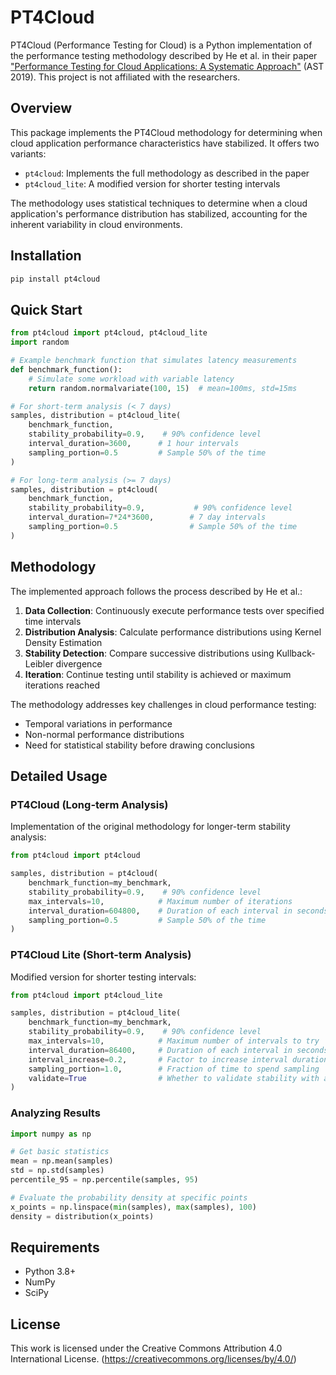 # PT4Cloud

PT4Cloud (Performance Testing for Cloud) is a Python implementation of the performance testing methodology described by He et al. in their paper ["Performance Testing for Cloud Applications: A Systematic Approach"](https://doi.org/10.1145/3338906.3338912) (AST 2019). This project is not affiliated with the researchers.

## Overview

This package implements the PT4Cloud methodology for determining when cloud application performance characteristics have stabilized. It offers two variants:
- `pt4cloud`: Implements the full methodology as described in the paper
- `pt4cloud_lite`: A modified version for shorter testing intervals

The methodology uses statistical techniques to determine when a cloud application's performance distribution has stabilized, accounting for the inherent variability in cloud environments.

## Installation

```bash
pip install pt4cloud
```

## Quick Start

```python
from pt4cloud import pt4cloud, pt4cloud_lite
import random

# Example benchmark function that simulates latency measurements
def benchmark_function():
    # Simulate some workload with variable latency
    return random.normalvariate(100, 15)  # mean=100ms, std=15ms

# For short-term analysis (< 7 days)
samples, distribution = pt4cloud_lite(
    benchmark_function,
    stability_probability=0.9,    # 90% confidence level
    interval_duration=3600,      # 1 hour intervals
    sampling_portion=0.5         # Sample 50% of the time
)

# For long-term analysis (>= 7 days)
samples, distribution = pt4cloud(
    benchmark_function,
    stability_probability=0.9,           # 90% confidence level
    interval_duration=7*24*3600,        # 7 day intervals
    sampling_portion=0.5                # Sample 50% of the time
)
```

## Methodology

The implemented approach follows the process described by He et al.:

1. **Data Collection**: Continuously execute performance tests over specified time intervals
2. **Distribution Analysis**: Calculate performance distributions using Kernel Density Estimation
3. **Stability Detection**: Compare successive distributions using Kullback-Leibler divergence
4. **Iteration**: Continue testing until stability is achieved or maximum iterations reached

The methodology addresses key challenges in cloud performance testing:
- Temporal variations in performance
- Non-normal performance distributions
- Need for statistical stability before drawing conclusions

## Detailed Usage

### PT4Cloud (Long-term Analysis)

Implementation of the original methodology for longer-term stability analysis:

```python
from pt4cloud import pt4cloud

samples, distribution = pt4cloud(
    benchmark_function=my_benchmark,
    stability_probability=0.9,    # 90% confidence level
    max_intervals=10,            # Maximum number of iterations
    interval_duration=604800,    # Duration of each interval in seconds (7 days)
    sampling_portion=0.5         # Sample 50% of the time
)
```

### PT4Cloud Lite (Short-term Analysis)

Modified version for shorter testing intervals:

```python
from pt4cloud import pt4cloud_lite

samples, distribution = pt4cloud_lite(
    benchmark_function=my_benchmark,
    stability_probability=0.9,    # 90% confidence level
    max_intervals=10,            # Maximum number of intervals to try
    interval_duration=86400,     # Duration of each interval in seconds (24 hours)
    interval_increase=0.2,       # Factor to increase interval duration by after each failed attempt
    sampling_portion=1.0,        # Fraction of time to spend sampling
    validate=True                # Whether to validate stability with additional interval
)
```

### Analyzing Results

```python
import numpy as np

# Get basic statistics
mean = np.mean(samples)
std = np.std(samples)
percentile_95 = np.percentile(samples, 95)

# Evaluate the probability density at specific points
x_points = np.linspace(min(samples), max(samples), 100)
density = distribution(x_points)
```

## Requirements

- Python 3.8+
- NumPy
- SciPy

## License

This work is licensed under the Creative Commons Attribution 4.0 International License. (https://creativecommons.org/licenses/by/4.0/)

